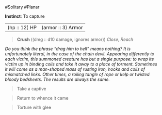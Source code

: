 #Solitary #Planar

**Instinct**: To capture

|       |         |
| ----- | ------- |
| (hp :: 12) HP | (armor :: 3) Armor |

> **Crush** ((dmg :: d10 damage, ignores armor))
> *Close, Reach*

*Do you think the phrase “drag him to hell” means nothing? It is unfortunately literal, in the case of the chain devil. Appearing differently to each victim, this summoned creature has but a single purpose: to wrap its victim up in binding coils and take it away to a place of torment. Sometimes it will come as a man-shaped mass of rusting iron, hooks and coils of mismatched links. Other times, a roiling tangle of rope or kelp or twisted bloody bedsheets. The results are always the same.*

>Take a captive

>Return to whence it came

>Torture with glee